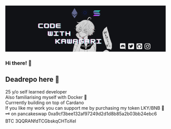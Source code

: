 ![](images/codewithxxxx.png)

### Hi there! 🌌 

<h2>Deadrepo here 🧊</h2>
<p>25 y/o self learned developer
<br>Also familiarising myself with Docker 🐳 
<br>Currrently building on top of Cardano
<br>If you like my work you can support me by purchasing my token LKY/BNB 🌙🗝️ on pancakeswap 0xa9cf3bee132af97249d2d1d8b85a2b03bb24ebc6 
</br>BTC 3QQRANfdTCGbskqCHToXeI 
</p>
<head>
  
  </head>

	

<!--
**4zer0day/4zer0day** is a ✨ _special_ ✨ repository because its `README.md` (this file) appears on your GitHub profile.

Here are some ideas to get you started:

- 🔭 I’m currently working on ...
- 🌱 I’m currently learning ...
- 👯 I’m looking to collaborate on ...
- 🤔 I’m looking for help with ...
- 💬 Ask me about ...
- 📫 How to reach me: ...
- 😄 Pronouns: ...
- ⚡ Fun fact: ...
449
641
-->
